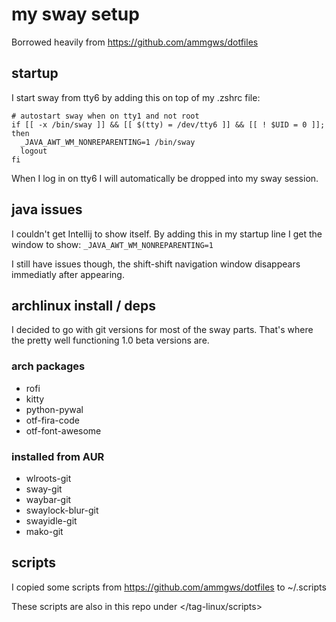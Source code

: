 # my sway setup

Borrowed heavily from <https://github.com/ammgws/dotfiles>

## startup

I start sway from tty6 by adding this on top of my .zshrc file:

```
# autostart sway when on tty1 and not root
if [[ -x /bin/sway ]] && [[ $(tty) = /dev/tty6 ]] && [[ ! $UID = 0 ]]; then
  _JAVA_AWT_WM_NONREPARENTING=1 /bin/sway
  logout
fi
```
When I log in on tty6 I will automatically be dropped into my sway session.

## java issues

I couldn't get Intellij to show itself. By adding this in my startup line I get
the window to show:
```_JAVA_AWT_WM_NONREPARENTING=1```

I still have issues though, the shift-shift navigation window disappears
immediatly after appearing.

## archlinux install / deps

I decided to go with git versions for most of the sway parts. That's where the
pretty well functioning 1.0 beta versions are.

### arch packages
* rofi
* kitty
* python-pywal
* otf-fira-code
* otf-font-awesome

### installed from AUR
* wlroots-git
* sway-git
* waybar-git
* swaylock-blur-git
* swayidle-git
* mako-git

## scripts

I copied some scripts from <https://github.com/ammgws/dotfiles> to ~/.scripts

These scripts are also in this repo under </tag-linux/scripts>
